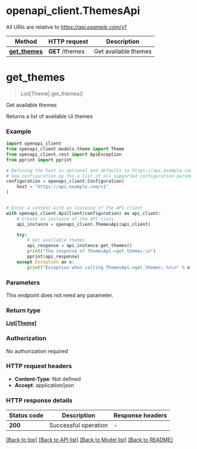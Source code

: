 # openapi_client.ThemesApi

All URIs are relative to *https://api.example.com/v1*

Method | HTTP request | Description
------------- | ------------- | -------------
[**get_themes**](ThemesApi.md#get_themes) | **GET** /themes | Get available themes


# **get_themes**
> List[Theme] get_themes()

Get available themes

Returns a list of available UI themes

### Example


```python
import openapi_client
from openapi_client.models.theme import Theme
from openapi_client.rest import ApiException
from pprint import pprint

# Defining the host is optional and defaults to https://api.example.com/v1
# See configuration.py for a list of all supported configuration parameters.
configuration = openapi_client.Configuration(
    host = "https://api.example.com/v1"
)


# Enter a context with an instance of the API client
with openapi_client.ApiClient(configuration) as api_client:
    # Create an instance of the API class
    api_instance = openapi_client.ThemesApi(api_client)

    try:
        # Get available themes
        api_response = api_instance.get_themes()
        print("The response of ThemesApi->get_themes:\n")
        pprint(api_response)
    except Exception as e:
        print("Exception when calling ThemesApi->get_themes: %s\n" % e)
```



### Parameters

This endpoint does not need any parameter.

### Return type

[**List[Theme]**](Theme.md)

### Authorization

No authorization required

### HTTP request headers

 - **Content-Type**: Not defined
 - **Accept**: application/json

### HTTP response details

| Status code | Description | Response headers |
|-------------|-------------|------------------|
**200** | Successful operation |  -  |

[[Back to top]](#) [[Back to API list]](../README.md#documentation-for-api-endpoints) [[Back to Model list]](../README.md#documentation-for-models) [[Back to README]](../README.md)

